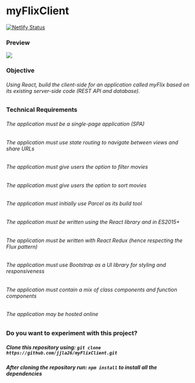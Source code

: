 # myFlixClient

[![Netlify Status](https://api.netlify.com/api/v1/badges/3bce8b46-5c75-4cf0-8783-08cfca821b39/deploy-status)](https://app.netlify.com/sites/myflixapp-client/deploys)

### Preview

![](myflix-showcase.gif)

### Objective

###### Using React, build the client-side for an application called myFlix based on its existing server-side code (REST API and database).

### Technical Requirements

###### The application must be a single-page application (SPA)

###### The application must use state routing to navigate between views and share URLs

###### The application must give users the option to filter movies

###### The application must give users the option to sort movies

###### The application must initially use Parcel as its build tool

###### The application must be written using the React library and in ES2015+

###### The application must be written with React Redux (hence respecting the Flux pattern)

###### The application must use Bootstrap as a UI library for styling and responsiveness

###### The application must contain a mix of class components and function components

###### The application may be hosted online

### Do you want to experiment with this project?

##### Clone this repository using: `git clone https://github.com/jjla26/myFlixClient.git`

##### After cloning the repository run: `npm install` to install all the dependencies

